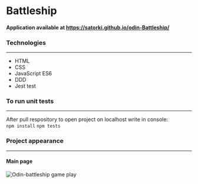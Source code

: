 # Battleship

#### Application available at https://satorki.github.io/odin-Battleship/

### Technologies

***

* HTML
* CSS
* JavaScript ES6
* DDD
* Jest test


### To run unit tests

***

After pull respository to open project on localhost write in console:  
```npm install```
```npm tests```

### Project appearance

***

#### Main page  
![Odin-battleship game play](https://github.com/Satorki/odin-Battleship/assets/123560997/4c8b6e57-203e-48de-b4ef-a310e06bfe44)
  
